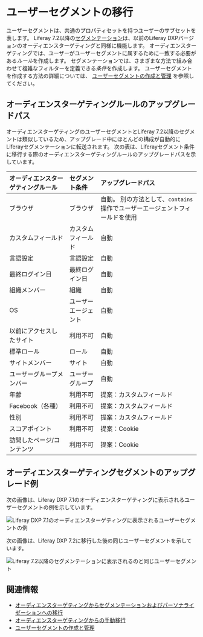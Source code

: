 # ユーザーセグメントの移行

ユーザーセグメントは、共通のプロパティセットを持つユーザーのサブセットを表します。 Liferay 7.2以降の[セグメンテーション](../segmentation/creating-and-managing-user-segments.md)は、以前のLiferay DXPバージョンのオーディエンスターゲティングと同様に機能します。  オーディエンスターゲティングでは、ユーザーがユーザーセグメントに属するために一致する必要がある*ルール*を作成します。 セグメンテーションでは、さまざまな方法で組み合わせて複雑なフィルターを定義できる*条件*を作成します。 ユーザーセグメントを作成する方法の詳細については、 [ユーザーセグメントの作成と管理](../segmentation/creating-and-managing-user-segments.md) を参照してください。

## オーディエンスターゲティングルールのアップグレードパス

オーディエンスターゲティングのユーザーセグメントとLiferay 7.2以降のセグメントは類似しているため、アップグレード中にほとんどの構成が自動的にLiferayセグメンテーションに転送されます。 次の表は、Liferayセグメント条件に移行する際のオーディエンスターゲティングルールのアップグレードパスを示しています。

| オーディエンスターゲティングルール | セグメント条件    | アップグレードパス                                   |
|:----------------- |:---------- |:------------------------------------------- |
| ブラウザ              | ブラウザ       | 自動。 別の方法として、`contains`操作でユーザーエージェントフィールドを使用 |
| カスタムフィールド         | カスタムフィールド  | 自動                                          |
| 言語設定              | 言語設定       | 自動                                          |
| 最終ログイン日           | 最終ログイン日    | 自動                                          |
| 組織メンバー            | 組織         | 自動                                          |
| OS                | ユーザーエージェント | 自動                                          |
| 以前にアクセスしたサイト      | 利用不可       | 自動                                          |
| 標準ロール             | ロール        | 自動                                          |
| サイトメンバー           | サイト        | 自動                                          |
| ユーザーグループメンバー      | ユーザーグループ   | 自動                                          |
| 年齢                | 利用不可       | 提案：カスタムフィールド                                |
| Facebook（各種）      | 利用不可       | 提案：カスタムフィールド                                |
| 性別                | 利用不可       | 提案：カスタムフィールド                                |
| スコアポイント           | 利用不可       | 提案：Cookie                                   |
| 訪問したページ/コンテンツ     | 利用不可       | 提案：Cookie                                   |

## オーディエンスターゲティングセグメントのアップグレード例

次の画像は、Liferay DXP 7.1のオーディエンスターゲティングに表示されるユーザーセグメントの例を示しています。

![Liferay DXP 7.1のオーディエンスターゲティングに表示されるユーザーセグメントの例](./migrating-user-segments/images/01.png)

次の画像は、Liferay DXP 7.2に移行した後の同じユーザーセグメントを示しています。

![Liferay 7.2以降のセグメンテーションに表示されるのと同じユーザーセグメント](./migrating-user-segments/images/02.png)

## 関連情報

- [オーディエンスターゲティングからセグメンテーションおよびパーソナライゼーションへの移行](./migrating-to-segmentation-and-personalization.md)
- [オーディエンスターゲティングからの手動移行](./manually-migrating-from-audience-targeting.md)
- [ユーザーセグメントの作成と管理](../segmentation/creating-and-managing-user-segments.md)
